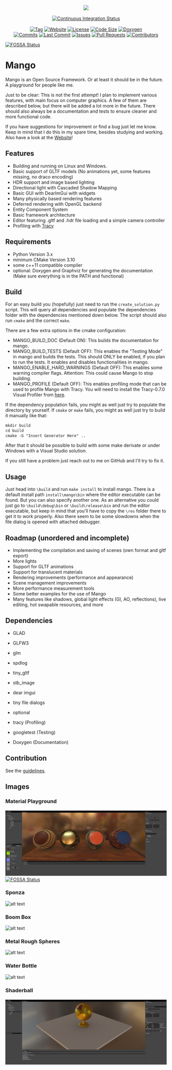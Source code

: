 <p align="center">
  <img src="res/textures/logo.png" width="20%">
</p>
<p align="center">
  <a href="https://github.com/Paul-Hi/Mango/actions?query=workflow%3A%22Continuous+Integration%22"><img alt="Continuous Integration Status" src="https://github.com/Paul-Hi/Mango/workflows/Continuous%20Integration/badge.svg"></a>
  <br>
  <br>
  <a href="https://github.com/Paul-Hi/Mango"><img alt="Tag" src="https://img.shields.io/github/tag/Paul-Hi/Mango.svg"></a>
  <a href="https://paul-hi.github.io/Mango/"><img alt="Website" src="https://img.shields.io/website-up-down-green-red/http/shields.io.svg"></a>
  <a href="https://github.com/Paul-Hi/Mango/blob/master/LICENSE"><img alt="License" src="https://badgen.net/github/license/Paul-Hi/Mango"></a>
  <a href="https://img.shields.io/github/languages/code-size/Paul-Hi/Mango.svg"><img alt="Code Size" src="https://img.shields.io/github/languages/code-size/Paul-Hi/Mango.svg"></a>
  <a href="https://www.doxygen.nl/index.html"><img alt="Doxygen" src="https://img.shields.io/badge/document-doxygen-brightgreen"></a>
  <br>
  <a href="https://github.com/Paul-Hi/Mango/graphs/commit-activity"><img alt="Commits" src="https://badgen.net/github/commits/Paul-Hi/Mango"></a>
  <a href="https://github.com/Paul-Hi/Mango/graphs/commit-activity"><img alt="Last Commit" src="https://badgen.net/github/last-commit/Paul-Hi/Mango"></a>
  <a href="https://github.com/Paul-Hi/Mango/issues/"><img alt="Issues" src="https://img.shields.io/github/issues/Paul-Hi/Mango.svg"></a>
  <a href="https://github.com/Paul-Hi/Mango/pull/"><img alt="Pull Requests" src="https://img.shields.io/github/issues-pr/Paul-Hi/Mango.svg"></a>
  <a href="https://github.com/Paul-Hi/Mango/graphs/contributors"><img alt="Contributors" src="https://img.shields.io/github/contributors/Paul-Hi/Mango.svg"></a>
</p>


[![FOSSA Status](https://app.fossa.com/api/projects/git%2Bgithub.com%2Fpethipet%2FMango.svg?type=large)](https://app.fossa.com/projects/git%2Bgithub.com%2Fpethipet%2FMango?ref=badge_large)

# Mango

Mango is an Open Source Framework. Or at least it should be in the future.
A playground for people like me.

Just to be clear: This is not the first attempt!
I plan to implement various features, with main focus on computer graphics.
A few of them are described below, but there will be added a lot more in the future.
There should also always be a documentation and tests to ensure cleaner and more functional code.

If you have suggestions for improvement or find a bug just let me know.
Keep in mind that I do this in my spare time, besides studying and working.
Also have a look at the [Website](https://paul-hi.github.io/Mango/)!

## Features

* Building and running on Linux and Windows.
* Basic support of GLTF models (No animations yet, some features missing, no draco encoding)
* HDR support and image based lighting
* Directional light with Cascaded Shadow Mapping
* Basic GUI with DearImGui with widgets
* Many physically based rendering features
* Deferred rendering with OpenGL backend
* Entity Component System
* Basic framework architecture
* Editor featuring .gltf and .hdr file loading and a simple camera controller
* Profiling with [Tracy](https://github.com/wolfpld/tracy)

## Requirements

* Python Version 3.x
* minimum CMake Version 3.10
* some c++11 compatible compiler
* optional: Doxygen and Graphviz for generating the documentation (Make sure everything is in the PATH and functional)

## Build

For an easy build you (hopefully) just need to run the ```create_solution.py``` script.
This will query all dependencies and populate the dependencies folder with the dependencies mentioned down below.
The script should also run ```cmake``` and the correct ```make```.

There are a few extra options in the cmake configuration:
* MANGO_BUILD_DOC (Default ON): This builds the documentation for mango.
* MANGO_BUILD_TESTS (Default OFF): This enables the "Testing Mode" in mango and builds the tests. This should ONLY be enabled, if you plan to run the tests. It enables and disables functionalities in mango.
* MANGO_ENABLE_HARD_WARNINGS (Default OFF): This enables some warning compiler flags. Attention: This could cause Mango to stop building.
* MANGO_PROFILE (Default OFF): This enables profiling mode that can be used to profile Mango with Tracy. You will need to install the Tracy-0.7.0 Visual Profiler from [here](https://github.com/wolfpld/tracy/releases/tag/v0.7).

If the dependency population fails, you might as well just try to populate the directory by yourself.
If ```cmake``` or ```make``` fails, you might as well just try to build it manually like that:

```console
mkdir build
cd build
cmake -G "Insert Generator Here" ..
```

After that it should be possible to build with some make derivate or under Windows with a Visual Studio solution.

If you still have a problem just reach out to me on GitHub and I'll try to fix it.

## Usage

Just head into ```\build``` and run ```make install``` to install mango.
There is a default install path ```install\mango\bin``` where the editor executable can be found. But you can also specify another one.
As an alternative you could just go to ```\build\debug\bin``` or ```\build\release\bin``` and run the editor executable, but keep in mind that you'll have to copy the ```\res``` folder there to get it to work properly. Also there seem to be some slowdowns when the file dialog is opened with attached debugger.

## Roadmap (unordered and incomplete)

* Implementing the compilation and saving of scenes (own format and gltf export)
* More lights
* Support for GLTF animations
* Support for translucent materials
* Rendering improvements (performance and appearance)
* Scene management improvements
* More performance measurement tools
* Some better examples for the use of Mango
* Many features like shadows, global light effects (GI, AO, reflections), live editing, hot swapable resources, and more

## Dependencies

* GLAD
* GLFW3
* glm
* spdlog
* tiny_gltf
* stb_image
* dear imgui
* tiny file dialogs
* optional

* tracy (Profiling)
* googletest (Testing)
* Doxygen (Documentation)

## Contribution
See the [guidelines](https://github.com/Paul-Hi/Mango/blob/master/CONTRIBUTING.md).

## Images
### Material Playground
![alt text](https://github.com/Paul-Hi/Mango/blob/master/show/material_playground.png "Material Playground")
[![FOSSA Status](https://app.fossa.com/api/projects/git%2Bgithub.com%2Fpethipet%2FMango.svg?type=shield)](https://app.fossa.com/projects/git%2Bgithub.com%2Fpethipet%2FMango?ref=badge_shield)
### Sponza
![alt text](https://github.com/Paul-Hi/Mango/blob/master/show/sponza.png "Sponza")
### Boom Box
![alt text](https://github.com/Paul-Hi/Mango/blob/master/show/boom_box.png "Boom Box")
### Metal Rough Spheres
![alt text](https://github.com/Paul-Hi/Mango/blob/master/show/metal_rough_spheres.png "Metal Rough Spheres")
### Water Bottle
![alt text](https://github.com/Paul-Hi/Mango/blob/master/show/water_bottle.png "Water Bottle")
### Shaderball
![alt text](https://github.com/Paul-Hi/Mango/blob/master/show/shaderball.png "Shaderball")